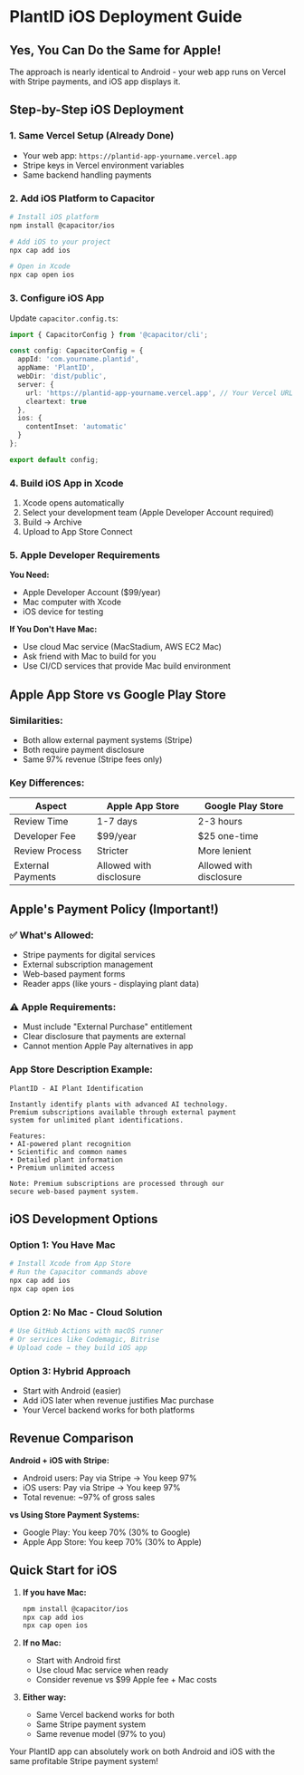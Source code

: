 # PlantID iOS Deployment Guide

## Yes, You Can Do the Same for Apple!

The approach is nearly identical to Android - your web app runs on Vercel with Stripe payments, and iOS app displays it.

## Step-by-Step iOS Deployment

### 1. Same Vercel Setup (Already Done)
- Your web app: `https://plantid-app-yourname.vercel.app`
- Stripe keys in Vercel environment variables
- Same backend handling payments

### 2. Add iOS Platform to Capacitor

```bash
# Install iOS platform
npm install @capacitor/ios

# Add iOS to your project
npx cap add ios

# Open in Xcode
npx cap open ios
```

### 3. Configure iOS App

Update `capacitor.config.ts`:

```typescript
import { CapacitorConfig } from '@capacitor/cli';

const config: CapacitorConfig = {
  appId: 'com.yourname.plantid',
  appName: 'PlantID',
  webDir: 'dist/public',
  server: {
    url: 'https://plantid-app-yourname.vercel.app', // Your Vercel URL
    cleartext: true
  },
  ios: {
    contentInset: 'automatic'
  }
};

export default config;
```

### 4. Build iOS App in Xcode

1. Xcode opens automatically
2. Select your development team (Apple Developer Account required)
3. Build → Archive
4. Upload to App Store Connect

### 5. Apple Developer Requirements

**You Need:**
- Apple Developer Account ($99/year)
- Mac computer with Xcode
- iOS device for testing

**If You Don't Have Mac:**
- Use cloud Mac service (MacStadium, AWS EC2 Mac)
- Ask friend with Mac to build for you
- Use CI/CD services that provide Mac build environment

## Apple App Store vs Google Play Store

### Similarities:
- Both allow external payment systems (Stripe)
- Both require payment disclosure
- Same 97% revenue (Stripe fees only)

### Key Differences:

| Aspect | Apple App Store | Google Play Store |
|--------|----------------|-------------------|
| Review Time | 1-7 days | 2-3 hours |
| Developer Fee | $99/year | $25 one-time |
| Review Process | Stricter | More lenient |
| External Payments | Allowed with disclosure | Allowed with disclosure |

## Apple's Payment Policy (Important!)

### ✅ What's Allowed:
- Stripe payments for digital services
- External subscription management
- Web-based payment forms
- Reader apps (like yours - displaying plant data)

### ⚠️ Apple Requirements:
- Must include "External Purchase" entitlement
- Clear disclosure that payments are external
- Cannot mention Apple Pay alternatives in app

### App Store Description Example:
```
PlantID - AI Plant Identification

Instantly identify plants with advanced AI technology. 
Premium subscriptions available through external payment 
system for unlimited plant identifications.

Features:
• AI-powered plant recognition
• Scientific and common names
• Detailed plant information
• Premium unlimited access

Note: Premium subscriptions are processed through our 
secure web-based payment system.
```

## iOS Development Options

### Option 1: You Have Mac
```bash
# Install Xcode from App Store
# Run the Capacitor commands above
npx cap add ios
npx cap open ios
```

### Option 2: No Mac - Cloud Solution
```bash
# Use GitHub Actions with macOS runner
# Or services like Codemagic, Bitrise
# Upload code → they build iOS app
```

### Option 3: Hybrid Approach
- Start with Android (easier)
- Add iOS later when revenue justifies Mac purchase
- Your Vercel backend works for both platforms

## Revenue Comparison

**Android + iOS with Stripe:**
- Android users: Pay via Stripe → You keep 97%
- iOS users: Pay via Stripe → You keep 97%
- Total revenue: ~97% of gross sales

**vs Using Store Payment Systems:**
- Google Play: You keep 70% (30% to Google)
- Apple App Store: You keep 70% (30% to Apple)

## Quick Start for iOS

1. **If you have Mac:**
   ```bash
   npm install @capacitor/ios
   npx cap add ios
   npx cap open ios
   ```

2. **If no Mac:**
   - Start with Android first
   - Use cloud Mac service when ready
   - Consider revenue vs $99 Apple fee + Mac costs

3. **Either way:**
   - Same Vercel backend works for both
   - Same Stripe payment system
   - Same revenue model (97% to you)

Your PlantID app can absolutely work on both Android and iOS with the same profitable Stripe payment system!